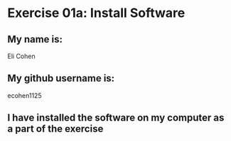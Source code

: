 # Exercise 01a: Install Software

## My name is:
Eli Cohen

## My github username is:
ecohen1125
## I have installed the software on my computer as a part of the exercise
